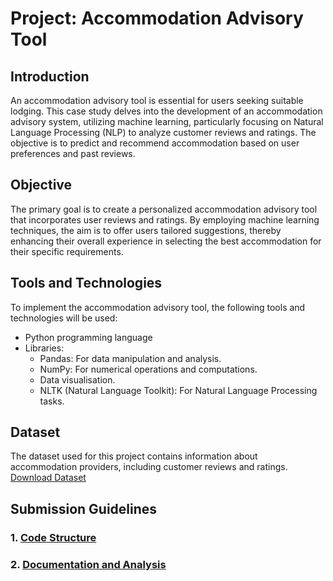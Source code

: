 # Project: Accommodation Advisory Tool

## Introduction
An accommodation advisory tool is essential for users seeking suitable lodging. This case study delves into the development of an accommodation advisory system, utilizing machine learning, particularly focusing on Natural Language Processing (NLP) to analyze customer reviews and ratings. The objective is to predict and recommend accommodation based on user preferences and past reviews.

## Objective
The primary goal is to create a personalized accommodation advisory tool that incorporates user reviews and ratings. By employing machine learning techniques, the aim is to offer users tailored suggestions, thereby enhancing their overall experience in selecting the best accommodation for their specific requirements.

## Tools and Technologies
To implement the accommodation advisory tool, the following tools and technologies will be used:
- Python programming language
- Libraries:
  - Pandas: For data manipulation and analysis.
  - NumPy: For numerical operations and computations.
  - Data visualisation.
  - NLTK (Natural Language Toolkit): For Natural Language Processing tasks.

## Dataset
The dataset used for this project contains information about accommodation providers, including customer reviews and ratings.
[Download Dataset](https://drive.google.com/file/d/1wYW_pLEEFluEejgkg_I2emxLjy9YZ5GG/view?usp=share_link)


## Submission Guidelines
  ### 1. [Code Structure](./STRUCTURE.md)
### 2. [Documentation and Analysis](./docs/documentation.html)


